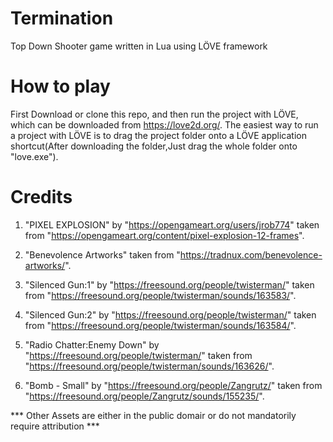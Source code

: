 # Termination
Top Down Shooter game written in Lua using LÖVE framework

# How to play
First Download or clone this repo, and then run the project with LÖVE, which can be downloaded from https://love2d.org/. The easiest way to run a project with LÖVE is to drag the project folder onto a LÖVE application shortcut(After downloading the folder,Just drag the whole folder onto "love.exe").

# Credits

 1. "PIXEL EXPLOSION" by "https://opengameart.org/users/jrob774" taken from "https://opengameart.org/content/pixel-explosion-12-frames".

 2. "Benevolence Artworks" taken from "https://tradnux.com/benevolence-artworks/".

 3. "Silenced Gun:1" by "https://freesound.org/people/twisterman/" taken from "https://freesound.org/people/twisterman/sounds/163583/".

 4. "Silenced Gun:2" by "https://freesound.org/people/twisterman/" taken from "https://freesound.org/people/twisterman/sounds/163584/".

 5. "Radio Chatter:Enemy Down" by "https://freesound.org/people/twisterman/" taken from "https://freesound.org/people/twisterman/sounds/163626/".

 6. "Bomb - Small" by "https://freesound.org/people/Zangrutz/" taken from "https://freesound.org/people/Zangrutz/sounds/155235/".

*** Other Assets are either in the public domair or do not mandatorily require attribution ***
